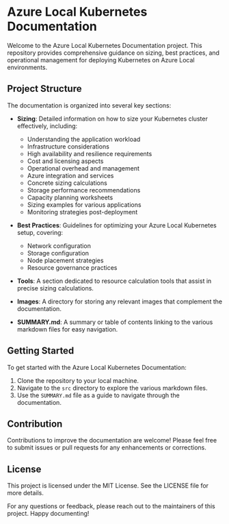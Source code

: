 # Azure Local Kubernetes Documentation

Welcome to the Azure Local Kubernetes Documentation project. This repository provides comprehensive guidance on sizing, best practices, and operational management for deploying Kubernetes on Azure Local environments.

## Project Structure

The documentation is organized into several key sections:

- **Sizing**: Detailed information on how to size your Kubernetes cluster effectively, including:
  - Understanding the application workload
  - Infrastructure considerations
  - High availability and resilience requirements
  - Cost and licensing aspects
  - Operational overhead and management
  - Azure integration and services
  - Concrete sizing calculations
  - Storage performance recommendations
  - Capacity planning worksheets
  - Sizing examples for various applications
  - Monitoring strategies post-deployment

- **Best Practices**: Guidelines for optimizing your Azure Local Kubernetes setup, covering:
  - Network configuration
  - Storage configuration
  - Node placement strategies
  - Resource governance practices

- **Tools**: A section dedicated to resource calculation tools that assist in precise sizing calculations.

- **Images**: A directory for storing any relevant images that complement the documentation.

- **SUMMARY.md**: A summary or table of contents linking to the various markdown files for easy navigation.

## Getting Started

To get started with the Azure Local Kubernetes Documentation:

1. Clone the repository to your local machine.
2. Navigate to the `src` directory to explore the various markdown files.
3. Use the `SUMMARY.md` file as a guide to navigate through the documentation.

## Contribution

Contributions to improve the documentation are welcome! Please feel free to submit issues or pull requests for any enhancements or corrections.

## License

This project is licensed under the MIT License. See the LICENSE file for more details.

For any questions or feedback, please reach out to the maintainers of this project. Happy documenting!